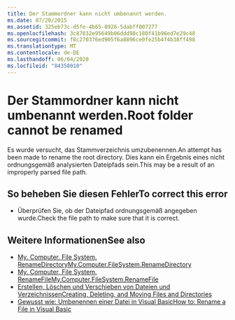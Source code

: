 ```yaml
---
title: Der Stammordner kann nicht umbenannt werden.
ms.date: 07/20/2015
ms.assetid: 325eb73c-d5fe-4b65-8926-5dabff007277
ms.openlocfilehash: 3c87832e95649b06ddd98c180f41b96ed7e29c48
ms.sourcegitcommit: f8c270376ed905f6a8896ce0fe25b4f4b38ff498
ms.translationtype: MT
ms.contentlocale: de-DE
ms.lasthandoff: 06/04/2020
ms.locfileid: "84358010"
---
```

# <a name="root-folder-cannot-be-renamed"></a><span data-ttu-id="c7610-102">Der Stammordner kann nicht umbenannt werden.</span><span class="sxs-lookup"><span data-stu-id="c7610-102">Root folder cannot be renamed</span></span>
<span data-ttu-id="c7610-103">Es wurde versucht, das Stammverzeichnis umzubenennen.</span><span class="sxs-lookup"><span data-stu-id="c7610-103">An attempt has been made to rename the root directory.</span></span> <span data-ttu-id="c7610-104">Dies kann ein Ergebnis eines nicht ordnungsgemäß analysierten Dateipfads sein.</span><span class="sxs-lookup"><span data-stu-id="c7610-104">This may be a result of an improperly parsed file path.</span></span>  
  
## <a name="to-correct-this-error"></a><span data-ttu-id="c7610-105">So beheben Sie diesen Fehler</span><span class="sxs-lookup"><span data-stu-id="c7610-105">To correct this error</span></span>  
  
- <span data-ttu-id="c7610-106">Überprüfen Sie, ob der Dateipfad ordnungsgemäß angegeben wurde.</span><span class="sxs-lookup"><span data-stu-id="c7610-106">Check the file path to make sure that it is correct.</span></span>  
  
## <a name="see-also"></a><span data-ttu-id="c7610-107">Weitere Informationen</span><span class="sxs-lookup"><span data-stu-id="c7610-107">See also</span></span>

- [<span data-ttu-id="c7610-108">My. Computer. File System. RenameDirectory</span><span class="sxs-lookup"><span data-stu-id="c7610-108">My.Computer.FileSystem.RenameDirectory</span></span>](xref:Microsoft.VisualBasic.MyServices.FileSystemProxy.RenameDirectory%2A)
- [<span data-ttu-id="c7610-109">My. Computer. File System. RenameFile</span><span class="sxs-lookup"><span data-stu-id="c7610-109">My.Computer.FileSystem.RenameFile</span></span>](xref:Microsoft.VisualBasic.MyServices.FileSystemProxy.RenameFile%2A)
- [<span data-ttu-id="c7610-110">Erstellen, Löschen und Verschieben von Dateien und Verzeichnissen</span><span class="sxs-lookup"><span data-stu-id="c7610-110">Creating, Deleting, and Moving Files and Directories</span></span>](../developing-apps/programming/drives-directories-files/creating-deleting-and-moving-files-and-directories.md)
- [<span data-ttu-id="c7610-111">Gewusst wie: Umbenennen einer Datei in Visual Basic</span><span class="sxs-lookup"><span data-stu-id="c7610-111">How to: Rename a File in Visual Basic</span></span>](../developing-apps/programming/drives-directories-files/how-to-rename-a-file.md)
